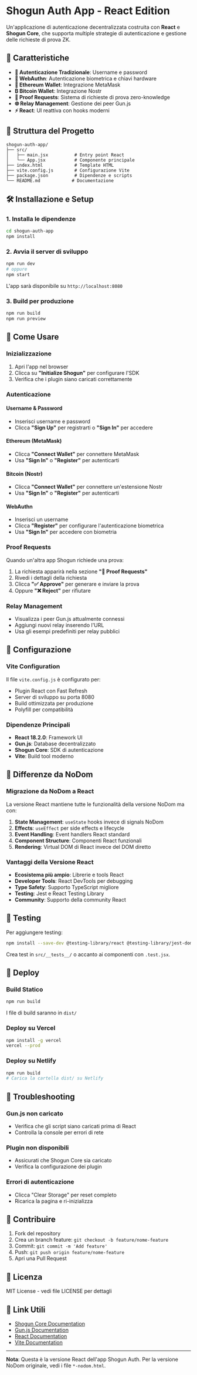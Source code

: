 # Shogun Auth App - React Edition

Un'applicazione di autenticazione decentralizzata costruita con **React** e **Shogun Core**, che supporta multiple strategie di autenticazione e gestione delle richieste di prova ZK.

## 🚀 Caratteristiche

- **🔐 Autenticazione Tradizionale**: Username e password
- **🔑 WebAuthn**: Autenticazione biometrica e chiavi hardware  
- **🦊 Ethereum Wallet**: Integrazione MetaMask
- **₿ Bitcoin Wallet**: Integrazione Nostr
- **📨 Proof Requests**: Sistema di richieste di prova zero-knowledge
- **🌐 Relay Management**: Gestione dei peer Gun.js
- **⚡ React**: UI reattiva con hooks moderni

## 📁 Struttura del Progetto

```
shogun-auth-app/
├── src/
│   ├── main.jsx          # Entry point React
│   └── App.jsx           # Componente principale
├── index.html            # Template HTML
├── vite.config.js        # Configurazione Vite
├── package.json          # Dipendenze e scripts
└── README.md            # Documentazione
```

## 🛠️ Installazione e Setup

### 1. Installa le dipendenze

```bash
cd shogun-auth-app
npm install
```

### 2. Avvia il server di sviluppo

```bash
npm run dev
# oppure
npm start
```

L'app sarà disponibile su `http://localhost:8080`

### 3. Build per produzione

```bash
npm run build
npm run preview
```

## 🎯 Come Usare

### Inizializzazione

1. Apri l'app nel browser
2. Clicca su **"Initialize Shogun"** per configurare l'SDK
3. Verifica che i plugin siano caricati correttamente

### Autenticazione

#### Username & Password
- Inserisci username e password
- Clicca **"Sign Up"** per registrarti o **"Sign In"** per accedere

#### Ethereum (MetaMask)
- Clicca **"Connect Wallet"** per connettere MetaMask
- Usa **"Sign In"** o **"Register"** per autenticarti

#### Bitcoin (Nostr)
- Clicca **"Connect Wallet"** per connettere un'estensione Nostr
- Usa **"Sign In"** o **"Register"** per autenticarti

#### WebAuthn
- Inserisci un username
- Clicca **"Register"** per configurare l'autenticazione biometrica
- Usa **"Sign In"** per accedere con biometria

### Proof Requests

Quando un'altra app Shogun richiede una prova:

1. La richiesta apparirà nella sezione **"📨 Proof Requests"**
2. Rivedi i dettagli della richiesta
3. Clicca **"✅ Approve"** per generare e inviare la prova
4. Oppure **"❌ Reject"** per rifiutare

### Relay Management

- Visualizza i peer Gun.js attualmente connessi
- Aggiungi nuovi relay inserendo l'URL
- Usa gli esempi predefiniti per relay pubblici

## 🔧 Configurazione

### Vite Configuration

Il file `vite.config.js` è configurato per:
- Plugin React con Fast Refresh
- Server di sviluppo su porta 8080
- Build ottimizzata per produzione
- Polyfill per compatibilità

### Dipendenze Principali

- **React 18.2.0**: Framework UI
- **Gun.js**: Database decentralizzato
- **Shogun Core**: SDK di autenticazione
- **Vite**: Build tool moderno

## 🎨 Differenze da NoDom

### Migrazione da NoDom a React

La versione React mantiene tutte le funzionalità della versione NoDom ma con:

1. **State Management**: `useState` hooks invece di signals NoDom
2. **Effects**: `useEffect` per side effects e lifecycle
3. **Event Handling**: Event handlers React standard
4. **Component Structure**: Componenti React funzionali
5. **Rendering**: Virtual DOM di React invece del DOM diretto

### Vantaggi della Versione React

- **Ecosistema più ampio**: Librerie e tools React
- **Developer Tools**: React DevTools per debugging
- **Type Safety**: Supporto TypeScript migliore
- **Testing**: Jest e React Testing Library
- **Community**: Supporto della community React

## 🧪 Testing

Per aggiungere testing:

```bash
npm install --save-dev @testing-library/react @testing-library/jest-dom jest
```

Crea test in `src/__tests__/` o accanto ai componenti con `.test.jsx`.

## 🚀 Deploy

### Build Statico

```bash
npm run build
```

I file di build saranno in `dist/`

### Deploy su Vercel

```bash
npm install -g vercel
vercel --prod
```

### Deploy su Netlify

```bash
npm run build
# Carica la cartella dist/ su Netlify
```

## 🐛 Troubleshooting

### Gun.js non caricato
- Verifica che gli script siano caricati prima di React
- Controlla la console per errori di rete

### Plugin non disponibili
- Assicurati che Shogun Core sia caricato
- Verifica la configurazione dei plugin

### Errori di autenticazione
- Clicca "Clear Storage" per reset completo
- Ricarica la pagina e ri-inizializza

## 🤝 Contribuire

1. Fork del repository
2. Crea un branch feature: `git checkout -b feature/nome-feature`
3. Commit: `git commit -m 'Add feature'`
4. Push: `git push origin feature/nome-feature`
5. Apri una Pull Request

## 📝 Licenza

MIT License - vedi file LICENSE per dettagli

## 🔗 Link Utili

- [Shogun Core Documentation](https://github.com/scobru/shogun-core)
- [Gun.js Documentation](https://gun.eco/docs/)
- [React Documentation](https://react.dev/)
- [Vite Documentation](https://vitejs.dev/)

---

**Nota**: Questa è la versione React dell'app Shogun Auth. Per la versione NoDom originale, vedi i file `*-nodom.html`. 